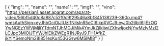 [
  {
    "img": "",
    "name": "",
    "name1": "",
    "img1": "",
    "vino": "https://persian1.asset.aparat.com/aparat-video/56bf5d40c8a887c52f0c9f29546a8bf845138239-360p.mp4?wmsAuthSign=eyJhbGciOiJIUzI1NiIsInR5cCI6IkpXVCJ9.eyJ0b2tlbiI6IjEzOGYwNGEzYWVjMjliYTdmNTJhMGJiMjk4YmJkZjlkIiwiZXhwIjoxNjYwMzIyMzI2LCJpc3MiOiJTYWJhIElkZWEgR1NJRyJ9.FH1AfkZ-jkYjYSemoNm28l851exKu453GGrw6MSIMl8"
  }
]
